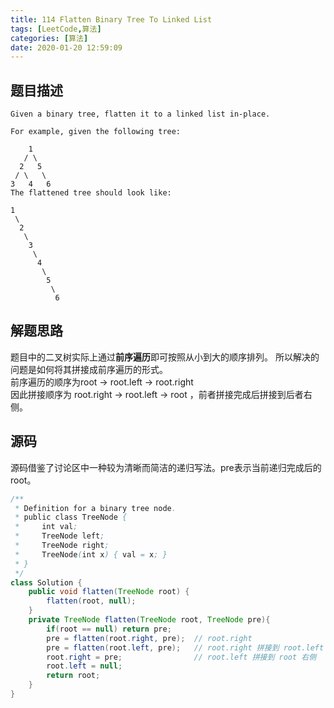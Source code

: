 ```yaml
---
title: 114 Flatten Binary Tree To Linked List
tags: [LeetCode,算法]
categories: [算法]
date: 2020-01-20 12:59:09
---
```



## 题目描述

```
Given a binary tree, flatten it to a linked list in-place.

For example, given the following tree:

    1
   / \
  2   5
 / \   \
3   4   6
The flattened tree should look like:

1
 \
  2
   \
    3
     \
      4
       \
        5
         \
          6
```

## 解题思路

题目中的二叉树实际上通过**前序遍历**即可按照从小到大的顺序排列。
所以解决的问题是如何将其拼接成前序遍历的形式。  
前序遍历的顺序为root -> root.left -> root.right  
因此拼接顺序为 root.right -> root.left -> root ，前者拼接完成后拼接到后者右侧。

## 源码

源码借鉴了讨论区中一种较为清晰而简洁的递归写法。pre表示当前递归完成后的root。

```java
/**
 * Definition for a binary tree node.
 * public class TreeNode {
 *     int val;
 *     TreeNode left;
 *     TreeNode right;
 *     TreeNode(int x) { val = x; }
 * }
 */
class Solution {
    public void flatten(TreeNode root) {
        flatten(root, null);
    }
    private TreeNode flatten(TreeNode root, TreeNode pre){
        if(root == null) return pre;
        pre = flatten(root.right, pre);  // root.right
        pre = flatten(root.left, pre);   // root.right 拼接到 root.left 右侧
        root.right = pre;                // root.left 拼接到 root 右侧
        root.left = null;
        return root;
    }
}
```
